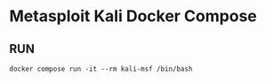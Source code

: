 # Metasploit Kali Docker Compose

## RUN

```shell
docker compose run -it --rm kali-msf /bin/bash
```
